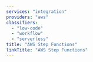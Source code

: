 ```yaml
---
services: "integration"
providers: "aws"
classifiers:
  - "low-code"
  - "workflow"
  - "serverless"
title: "AWS Step Functions"
linkTitle: "AWS Step Functions"
---
```


